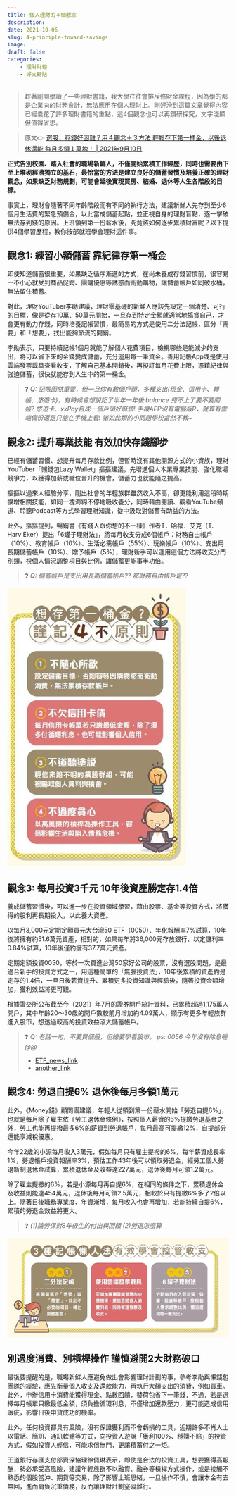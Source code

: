 ```yaml
---
title: 個人理財的４個觀念
description: 
date: 2021-10-06
slug: 4-principle-toward-savings
image: 
draft: false
categories:
    - 理財財經
    - 好文轉貼
---
```


> 趁著剛開學讀了一些理財書籍，我大學往往會排斥修財金課程，因為學的都是企業向的財務會計，無法應用在個人理財上。剛好滑到這篇文章覺得內容已經囊花了許多理財書籍的重點，這4個觀念也可以再鑽研探究，文字淺顯但值得省思。  

> 原文:point_right: [選股、存錢好困難？用４觀念＋３方法 輕鬆存下第一桶金，以後退休還能 每月多領１萬塊！ | 2021年9月10日](https://tw.news.yahoo.com/%E9%81%B8%E8%82%A1-%E5%AD%98%E9%8C%A2%E5%A5%BD%E5%9B%B0%E9%9B%A3-%E7%94%A8-%E8%A7%80%E5%BF%B5-%E6%96%B9%E6%B3%95-060900366.html)

**正式告別校園、踏入社會的職場新鮮人，不僅開始累積工作經歷，同時也需要由下至上堆砌經濟獨立的基石，最恰當的方法是建立良好的儲蓄習慣及培養正確的理財觀念，如果缺乏財務規劃，可能會延後實現買房、結婚、退休等人生各階段的目標。**

事實上，理財會隨著不同年齡階段而有不同的執行方法，建議新鮮人先存到至少6個月生活費的緊急預備金，以此當成儲蓄起點，並正視自身的理財盲點，逐一擊破無法存到錢的原因。上班領到第一份薪水後，究竟該如何逐步累積財富呢？以下提供4個學習歷程，教你按部就班學會理財這件事。

## 觀念1: 練習小額儲蓄 靠紀律存第一桶金
即使知道儲蓄很重要，如果缺乏循序漸進的方式，在尚未養成存錢習慣前，很容易一不小心就受到商品促銷、團購優惠等誘惑而衝動購物，讓儲蓄帳戶如同破水桶，無法留住積蓄。

對此，理財YouTuber李勛建議，理財零基礎的新鮮人應該先設定一個清楚、可行的目標，像是從存10萬、50萬元開始，一旦存到特定金額就適當地犒賞自己，才會更有動力存錢，同時培養記帳習慣，最簡易的方式是使用二分法記帳，區分「需要」和「想要」，找出能夠節流的開銷。

李勛表示，只要持續記帳1個月就能了解個人花費項目，檢視哪些是能減少的支出，將可以省下來的金錢變成儲蓄，充分運用每一筆資金。善用記帳App或是使用雲端發票載具查看收支，了解自己基本開銷後，再擬訂每月花費上限，憑藉紀律與強迫儲蓄，很快就能存到人生中的第一桶金。

> :question: *Q: 記帳固然重要，但一旦你有數個戶頭，多種支出(現金、信用卡、轉帳、悠遊卡)，有時候會想說記了半年一年後 balance 兜不上了要不要關帳? 悠遊卡、xxPay自成一個戶頭好麻煩! 手機APP沒有電腦版R，就算有雲端備份還是只能在手機上看! 諸如此類的小問題學校當然不教~*

## 觀念2: 提升專業技能 有效加快存錢腳步
已經有儲蓄習慣、想提升每月存款比例，但暫時沒有其他開源方式的小資族，理財YouTuber「懶錢包Lazy Wallet」摳摳建議，先增進個人本業專業技能、強化職場競爭力，以獲得加薪或職位晉升的機會，儲蓄力也就能隨之提高。

摳摳以過來人經驗分享，剛出社會的年輕族群雖然收入不高，卻更能利用這段時期擴增相關技能，如同一塊海綿不停地吸收養分，同時藉由閱讀、觀看YouTube頻道、聆聽Podcast等方式學習理財知識，從中汲取對儲蓄有助益的方法。

此外，摳摳提到，暢銷書《有錢人跟你想的不一樣》作者T．哈福．艾克（T. Harv Eker）提出「6罐子理財法」，將每月收支分成6個帳戶：財務自由帳戶（10%）、教育帳戶（10%）、生活必需帳戶（55%）、玩樂帳戶（10%）、支出用長期儲蓄帳戶（10%）、贈予帳戶（5%），理財新手可以運用這個方法將收支分門別類，視個人情況調整項目與比例，讓儲蓄更能事半功倍。

> :question: *Q: 儲蓄帳戶是支出用長期儲蓄帳戶?? 那財務自由帳戶是??*

![](img-4原則.webp)

## 觀念3: 每月投資3千元 10年後資產勝定存1.4倍
養成儲蓄習慣後，可以進一步在投資領域學習，藉由股票、基金等投資方式，將獲得的股利再長期投入，以此養大資產。

以每月3,000元定期定額買元大台灣50 ETF（0050）、年化報酬率7%試算，10年後將擁有約51.6萬元資產，相對的，如果每年將36,000元存放銀行、以定儲利率0.84%試算，10年後僅約擁有37.7萬元資產。

定期定額投資0050，等於一次買進台灣50家好公司的股票，沒有選股問題，是最適合新手的投資方式之一，用這種簡單的「無腦投資法」，10年後累積的資產約是定存的1.4倍，一旦日後薪資提升、累積更多投資知識與經驗後，隨著投資金額增加，獲利效益將更可觀。

根據證交所公布截至今（2021）年7月的證券開戶統計資料，已累積超過1,175萬人開戶，其中年齡20～30歲的開戶數較前月增加約4.09萬人，顯示有更多年輕族群進入股市，想透過較高的投資效益滾大儲蓄帳戶。

> :question: *Q: 老話一句，不要買個股，但總要學看股市。 ps: 0056 今年沒有除息喔@@*
>    - [ETF_news_link](https://finance.ettoday.net/news/2093682) 
>    - [another_link](https://www.mirrormedia.mg/story/20210902money002/)

## 觀念4: 勞退自提6% 退休後每月多領1萬元
此外，《Money錢》顧問團建議，年輕人從領到第一份薪水開始「勞退自提6%」，也就是每月除了雇主依《勞工退休金條例》，按照個人薪資的6%提繳勞退基金之外，勞工也能再提撥最多6%的薪資到勞退帳戶，每月最高可提繳12%，自提部分還能享減稅優惠。

今年22歲的小源每月收入3萬元，假如每月只有雇主提撥的6%，每年薪資成長率1%，勞退帳戶投資報酬率3%，預估工作43年後可以領取勞退金，經勞工個人勞退新制退休金試算，累積退休金及收益達227萬元，退休後每月可領1.2萬元。

除了雇主提繳的6%，若是小源每月再自提6%，在相同的條件之下，累積退休金及收益則能達454萬元，退休後每月可領2.5萬元，相較於只有提繳6%多了2倍以上。隨著日後職務專業度、年資漸增，每月收入也會再增加，若能持續自提6%，累積的勞退金效益將更大。

> :question: *(1)論勞保對8年級生的付出與回饋  (2)勞退怎麼算*

![](img-記帳.webp)

## 別過度消費、別槓桿操作 謹慎避開2大財務破口
最後要提醒的是，職場新鮮人應避免做出會影響理財計劃的事，參考李勛與懶錢包團隊的經驗，應先衡量個人收支及還款能力，再執行大額支出的消費，例如買車。此外，申辦信用卡消費能獲得現金、點數回饋，替荷包省下一筆錢，不過，若是選擇每月帳單只繳最低金額，須負擔循環利息，不僅增加還款壓力，更可能造成信用瑕疵，影響日後申貸成功的機率。

此外，任何投資都具有風險，沒有保證獲利而不會虧損的工具，近期許多不肖人士以電話、簡訊、通訊軟體等方式，向投資人遊說「獲利100%、穩賺不賠」的投資方式，假如投資人輕信，可能求償無門，更讓積蓄付之一炬。

王道銀行存匯支付部資深協理徐佩琳表示，即使是合法的投資工具，想要獲得高報酬，勢必承受高風險，建議年輕族群不以融資、融券等槓桿方式操作，或是接觸不熟悉的個股當沖、期貨等交易，除了影響上班思緒，一旦操作不慎，會讓本金有去無回，進而肩負沉重債務，反而讓理財計劃窒礙難行。

